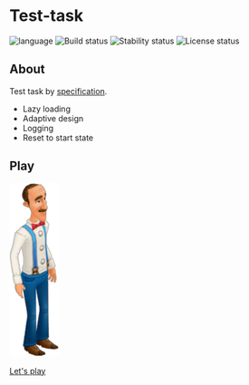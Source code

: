 # Test-task #

![language](https://img.shields.io/badge/code-es6-green.svg)
![Build status](https://img.shields.io/badge/build-passing-green.svg)
![Stability status](https://img.shields.io/badge/stability-stable-green.svg)
![License status](https://img.shields.io/badge/license-Beerware-green.svg)


About
------------
Test task by [specification](https://drive.google.com/file/d/17Dl4rjo0l2D83olU1yYjUTQuVUeVgrHW/view).

- Lazy loading
- Adaptive design
- Logging
- Reset to start state


Play
------------
[![](https://github.com/fire888/test-playrix/blob/master/src/assets/austin.png)](http://js.otrisovano.ru/tests/210224_playrixTest/01/)  

[Let's play](http://js.otrisovano.ru/tests/210224_playrixTest/01/)



